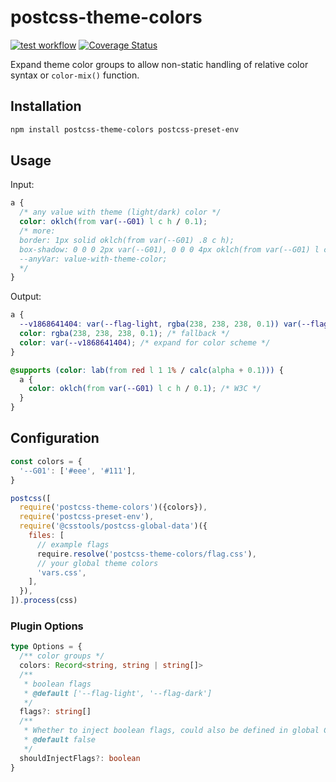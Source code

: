 # postcss-theme-colors

[![test workflow](https://github.com/ambar/postcss-theme-colors/actions/workflows/test.yml/badge.svg)](https://github.com/ambar/postcss-theme-colors/actions/workflows/test.yml)
[![Coverage Status](https://coveralls.io/repos/github/ambar/postcss-theme-colors/badge.svg?branch=main)](https://coveralls.io/github/ambar/postcss-theme-colors?branch=main)

Expand theme color groups to allow non-static handling of relative color syntax or `color-mix()` function.

## Installation

```bash
npm install postcss-theme-colors postcss-preset-env
```

## Usage

Input:

```css
a {
  /* any value with theme (light/dark) color */
  color: oklch(from var(--G01) l c h / 0.1);
  /* more:
  border: 1px solid oklch(from var(--G01) .8 c h);
  box-shadow: 0 0 0 2px var(--G01), 0 0 0 4px oklch(from var(--G01) l c h / .1);
  --anyVar: value-with-theme-color;
  */
}
```

Output:

```css
a {
  --v1868641404: var(--flag-light, rgba(238, 238, 238, 0.1)) var(--flag-dark, rgba(17, 17, 17, 0.1));
  color: rgba(238, 238, 238, 0.1); /* fallback */
  color: var(--v1868641404); /* expand for color scheme */
}

@supports (color: lab(from red l 1 1% / calc(alpha + 0.1))) {
  a {
    color: oklch(from var(--G01) l c h / 0.1); /* W3C */
  }
}
```

## Configuration

```js
const colors = {
  '--G01': ['#eee', '#111'],
}

postcss([
  require('postcss-theme-colors')({colors}),
  require('postcss-preset-env'),
  require('@csstools/postcss-global-data')({
    files: [
      // example flags
      require.resolve('postcss-theme-colors/flag.css'),
      // your global theme colors
      'vars.css',
    ],
  }),
]).process(css)
```

### Plugin Options

```ts
type Options = {
  /** color groups */
  colors: Record<string, string | string[]>
  /**
   * boolean flags
   * @default ['--flag-light', '--flag-dark']
   */
  flags?: string[]
  /**
   * Whether to inject boolean flags, could also be defined in global CSS files
   * @default false
   */
  shouldInjectFlags?: boolean
}
```
